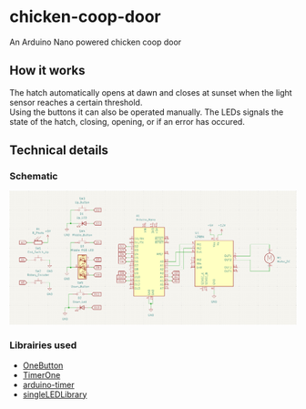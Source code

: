 # chicken-coop-door
An Arduino Nano powered chicken coop door

## How it works
The hatch automatically opens at dawn and closes at sunset when the light sensor reaches a certain threshold.\
Using the buttons it can also be operated manually.
The LEDs signals the state of the hatch, closing, opening, or if an error has occured.

## Technical details
### Schematic
![Schematic](schematic.png?raw=true)

### Librairies used
- [OneButton](https://github.com/mathertel/OneButton)
- [TimerOne](https://github.com/PaulStoffregen/TimerOne)
- [arduino-timer](https://github.com/contrem/arduino-timer)
- [singleLEDLibrary](https://github.com/SethSenpai/singleLEDLibrary)